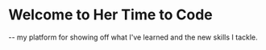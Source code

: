 # Welcome to Her Time to Code 

-- my platform for showing off what I've learned and the new skills I tackle. 

